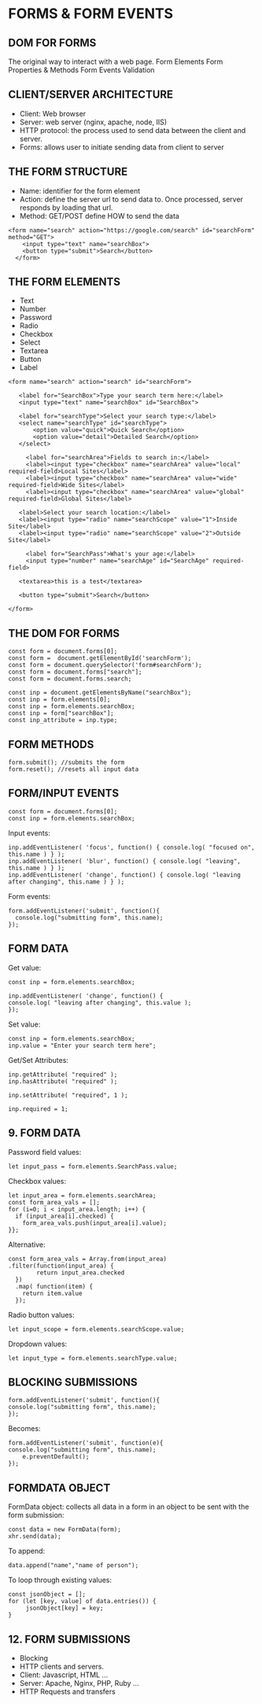 # FORMS & FORM EVENTS

## DOM FOR FORMS
The original way to interact with a web page.
Form Elements
Form Properties & Methods
Form Events
Validation


## CLIENT/SERVER ARCHITECTURE
- Client: Web browser
- Server: web server (nginx, apache, node, IIS)
- HTTP protocol: the process used to send data between the client and server.
- Forms: allows user to initiate sending data from client to server

## THE FORM STRUCTURE
- Name: identifier for the form element
- Action: define the server url to send data to. Once processed, server responds by loading that url.
- Method: GET/POST define HOW to send the data
```
<form name="search" action="https://google.com/search" id="searchForm" method="GET">
    <input type="text" name="searchBox">
    <button type="submit">Search</button>
  </form>
```

## THE FORM ELEMENTS

- Text
- Number
- Password
- Radio
- Checkbox
- Select
- Textarea
- Button
- Label

 ```
 <form name="search" action="search" id="searchForm">
    
    <label for="SearchBox">Type your search term here:</label>
    <input type="text" name="searchBox" id="SearchBox">

    <label for="searchType">Select your search type:</label>
    <select name="searchType" id="searchType">
        <option value="quick">Quick Search</option>
        <option value="detail">Detailed Search</option>
    </select>

      <label for="searchArea">Fields to search in:</label>
      <label><input type="checkbox" name="searchArea" value="local" required-field>Local Sites</label>
      <label><input type="checkbox" name="searchArea" value="wide" required-field>Wide Sites</label>
      <label><input type="checkbox" name="searchArea" value="global" required-field>Global Sites</label>

    <label>Select your search location:</label>
    <label><input type="radio" name="searchScope" value="1">Inside Site</label>
    <label><input type="radio" name="searchScope" value="2">Outside Site</label>

      <label for="SearchPass">What's your age:</label>
      <input type="number" name="searchAge" id="SearchAge" required-field>

	<textarea>this is a test</textarea>

    <button type="submit">Search</button>

</form>
```

## THE DOM FOR FORMS
```
const form = document.forms[0];
const form =  document.getElementById('searchForm');
const form = document.querySelector('form#searchForm');
const form = document.forms["search"];
const form = document.forms.search;

const inp = document.getElementsByName("searchBox");
const inp = form.elements[0];
const inp = form.elements.searchBox;
const inp = form["searchBox"];
const inp_attribute = inp.type;
```

## FORM METHODS

```
form.submit(); //submits the form
form.reset(); //resets all input data
```

## FORM/INPUT EVENTS

```
const form = document.forms[0];
const inp = form.elements.searchBox;
```
Input events:
```
inp.addEventListener( 'focus', function() { console.log( "focused on", this.name ) } );
inp.addEventListener( 'blur', function() { console.log( "leaving", this.name ) } );
inp.addEventListener( 'change', function() { console.log( "leaving after changing", this.name ) } );
```

Form events:
```
form.addEventListener('submit', function(){ 
  console.log("submitting form", this.name);
});
```

## FORM DATA

Get value:
```
const inp = form.elements.searchBox;

inp.addEventListener( 'change', function() { 
console.log( "leaving after changing", this.value );
});
```

Set value:
```
const inp = form.elements.searchBox;
inp.value = "Enter your search term here";
```

Get/Set Attributes:
```
inp.getAttribute( "required" );
inp.hasAttribute( "required" );

inp.setAttribute( "required", 1 );

inp.required = 1;
```

## 9. FORM DATA

Password field values:
```
let input_pass = form.elements.SearchPass.value;
```

Checkbox values:
```
let input_area = form.elements.searchArea;
const form_area_vals = [];
for (i=0; i < input_area.length; i++) {
  if (input_area[i].checked) {
    form_area_vals.push(input_area[i].value);
}};
```

Alternative:
```
const form_area_vals = Array.from(input_area)
.filter(function(input_area) { 
        return input_area.checked
  })
  .map( function(item) { 
    return item.value
  });
```

Radio button values:
```
let input_scope = form.elements.searchScope.value;
```

Dropdown values:
```
let input_type = form.elements.searchType.value;
```

## BLOCKING SUBMISSIONS
```
form.addEventListener('submit', function(){ 
console.log("submitting form", this.name);
});
```

Becomes:
```
form.addEventListener('submit', function(e){ 
console.log("submitting form", this.name);
    e.preventDefault();
});
```

## FORMDATA OBJECT

FormData object: collects all data in a form in an object to be sent with the form submission:

```
const data = new FormData(form);
xhr.send(data);
```

To append:
```
data.append("name","name of person");
```

To loop through existing values:
```
const jsonObject = [];
for (let [key, value] of data.entries()) {
     jsonObject[key] = key;
}
```

## 12. FORM SUBMISSIONS

- Blocking
- HTTP clients and servers.
- Client: Javascript, HTML ...
- Server: Apache, Nginx, PHP, Ruby ...
- HTTP Requests and transfers
